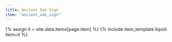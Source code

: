```yaml
---
title: Ancient Oak Sign
item: "ancient_oak_sign"
---
```


{% assign it = site.data.items[page.item] %}
{% include item_template.liquid item=it %}

